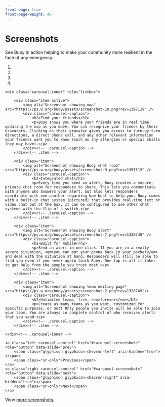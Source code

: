 ```yaml
---
front-page: true
front-page-weight: 40
---
```


# Screenshots

See Buoy in action helping to make your community more resilient in the face of any emergency.

<div id="carousel-screenshots" class="carousel slide" data-ride="carousel" data-interval="20000">
    <ol class="carousel-indicators">
        <li data-target="#carousel-screenshots" data-slide-to="0" class="active"></li>
        <li data-target="#carousel-screenshots" data-slide-to="1"></li>
        <li data-target="#carousel-screenshots" data-slide-to="2"></li>
        <li data-target="#carousel-screenshots" data-slide-to="3"></li>
    </ol>

    <div class="carousel-inner" role="listbox">

        <div class="item active">
            <img alt="Screenshot showing map" src="https://ps.w.org/buoy/assets/screenshot-10.png?rev=1397119" />
            <div class="carousel-caption">
                <h2>Find your friends</h2>
                <p>Buoy shows you where your friends are in real time, updating the map as you move. You can recognize your friends by their Gravatars. Clicking on their gravatar gives you access to turn-by-turn directions, a direct phone call, and any other relevant information your friends want you to know (such as any allergies or special skills they may have).</p>
            </div><!-- .carousel-caption -->
        </div><!-- .item -->

        <div class="item">
            <img alt="Screenshot showing Buoy chat room" src="https://ps.w.org/buoy/assets/screenshot-9.png?rev=1397119" />
            <div class="carousel-caption">
                <h2>Integrated chat</h2>
                <p>Every time you send an alert, Buoy creates a secure, private chat room for responders to share. This lets you communicate with anyone who answers your alert, but also lets responders coordinate with one another regarding how best to help you. Buoy comes with a built-in chat system (pictured) that provides real-time text or video chat out of the box. It can be configured to use other chat systems with the flip of a switch.</p>
            </div><!-- .carousel-caption -->
        </div><!-- .item -->

        <div class="item">
            <img alt="Screenshot showing Buoy alert" src="https://ps.w.org/buoy/assets/screenshot-7.png?rev=1328749" />
            <div class="carousel-caption">
                <h2>Built for mobile</h2>
                <p>Send an alert in one click. If you are in a really severe situation, <em>you can put your phone back in your pocket</em> and deal with the situation at hand. Responders will still be able to find you even if you never again touch Buoy. One tap is all it takes to get help from the people you trust most.</p>
            </div><!-- .carousel-caption -->
        </div><!-- .item -->

        <div class="item">
            <img alt="Screenshot showing team editing page" src="https://ps.w.org/buoy/assets/screenshot-2.png?rev=1328749"/>
            <div class="carousel-caption">
                <h2>Unlimited teams, free, <em>forever</em></h2>
                <p>Create as many teams as you want, customized for specific purposes, or not! Only people you invite will be able to join your team. You are always in complete control of who receives alerts that you send.</p>
            </div><!-- .carousel-caption -->
        </div><!-- .item -->

    </div><!-- .carousel-inner -->

    <a class="left carousel-control" href="#carousel-screenshots" role="button" data-slide="prev">
        <span class="glyphicon glyphicon-chevron-left" aria-hidden="true"></span>
        <span class="sr-only">Previous</span>
    </a>
    <a class="right carousel-control" href="#carousel-screenshots" role="button" data-slide="next">
        <span class="glyphicon glyphicon-chevron-right" aria-hidden="true"></span>
        <span class="sr-only">Next</span>
    </a>

</div><!-- #carousel-screenshots -->

<p>View <a href="https://wordpress.org/plugins/buoy/screenshots/">more screenshots</a>.</p>

